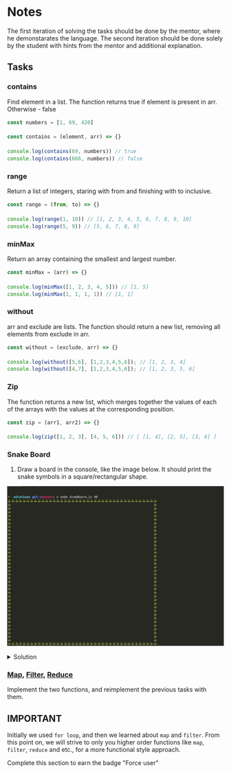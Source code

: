 # Notes
The first iteration of solving the tasks should be done by the mentor, where he
demonstarates the language. The second iteration should be done solely by the
student with hints from the mentor and additional explanation.

## Tasks

### contains
Find element in a list.
The function returns true if element is present in arr. Otherwise - false

```js
const numbers = [1, 69, 420]

const contains = (element, arr) => {}

console.log(contains(69, numbers)) // true
console.log(contains(666, numbers)) // false
```

### range
Return a list of integers, staring with from and finishing with to inclusive.

```js
const range = (from, to) => {}

console.log(range(1, 10)) // [1, 2, 3, 4, 5, 6, 7, 8, 9, 10]
console.log(range(5, 9)) // [5, 6, 7, 8, 9]
```

### minMax
Return an array containing the smallest and largest number.

```js
const minMax = (arr) => {}

console.log(minMax([1, 2, 3, 4, 5])) // [1, 5]
console.log(minMax(1, 1, 1, 1)) // [1, 1]
```

### without
arr and exclude are lists. The function should return a new list, removing all elements from exclude in arr.

```js
const without = (exclude, arr) => {}

console.log(without([5,6], [1,2,3,4,5,6]); // [1, 2, 3, 4]
console.log(without([4,7], [1,2,3,4,5,6]); // [1, 2, 3, 5, 6]
```

### Zip
The function returns a new list, which merges together the values of each of the arrays with the values at the corresponding position.

```js
const zip = (arr1, arr2) => {}

console.log(zip([1, 2, 3], [4, 5, 6])) // [ [1, 4], [2, 5], [3, 6] ]
```

### Snake Board
1. Draw a board in the console, like the image below. It should print the snake symbols
in a square/rectangular shape.

![snanke-board](./draw-board.png)
<details>
<summary>
Solution
</summary>
<p>

[solutions/drawBoard.js](solutions/drawBoard.js)
</p>
</details>

### [Map][map], [Filter][filter], [Reduce][reduce]
Implement the two functions, and reimplement the previous tasks with them.

## IMPORTANT
Initially we used `for loop`, and then we learned about `map` and `filter`. From
this point on, we will strive to only you higher order functions like `map`,
`filter`, `reduce` and etc., for a more functional style approach.


[map]: https://developer.mozilla.org/en-US/docs/Web/JavaScript/Reference/Global_Objects/Array/map
[filter]: https://developer.mozilla.org/en-US/docs/Web/JavaScript/Reference/Global_Objects/Array/filter
[reduce]: https://developer.mozilla.org/en-US/docs/Web/JavaScript/Reference/Global_Objects/Array/Reduce

Complete this section to earn the badge "Force user"

